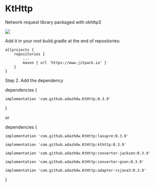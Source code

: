 # KtHttp
Network request library packaged with okhttp3

[![](https://www.jitpack.io/v/adazhdw/KtHttp.svg)](https://www.jitpack.io/#adazhdw/KtHttp)

Add it in your root build.gradle at the end of repositories:

	allprojects {
		repositories {
			...
			maven { url 'https://www.jitpack.io' }
		}
	}
  
Step 2. Add the dependency

dependencies {  

	implementation 'com.github.adazhdw.KtHttp:0.3.9'  
	
}

or

dependencies {  

	implementation 'com.github.adazhdw.KtHttp:lasupre:0.3.9'  

	implementation 'com.github.adazhdw.KtHttp:kthttp:0.3.9'  

	implementation 'com.github.adazhdw.KtHttp:converter-jackson:0.3.9'  

	implementation 'com.github.adazhdw.KtHttp:converter-gson:0.3.9'  

	implementation 'com.github.adazhdw.KtHttp:adapter-rxjava3:0.3.9'  

}
